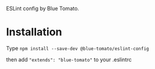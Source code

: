 ESLint config by Blue Tomato.

# Installation
Type `npm install --save-dev @blue-tomato/eslint-config`

then add `"extends": "blue-tomato"` to your .eslintrc
